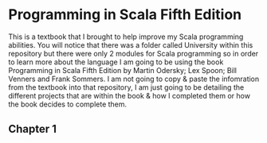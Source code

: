 
# Programming in Scala Fifth Edition

This is a textbook that I brought to help improve my Scala programming abilities. You will notice that there was a folder called University within this repository but there were only 2 modules for Scala programming so in order to learn more about the language I am going to be using the book Programming in Scala Fifth Edition by Martin Odersky; Lex Spoon; Bill Venners and Frank Sommers. I am not going to copy & paste the infomration from the textbook into that repository, I am just going to be detailing the different projects that are within the book & how I completed them or how the book decides to complete them.

## Chapter 1

